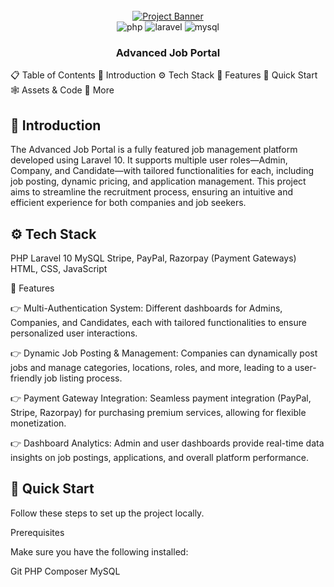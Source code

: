 <div align="center"> <br /> <a href="" target="_blank"> <img src="./public/job-portal-banner.png" alt="Project Banner"> </a> <br /> <div> <img src="https://img.shields.io/badge/-PHP-black?style=for-the-badge&logoColor=white&logo=php&color=777BB4" alt="php" /> <img src="https://img.shields.io/badge/-Laravel-black?style=for-the-badge&logoColor=white&logo=laravel&color=FF2D20" alt="laravel" /> <img src="https://img.shields.io/badge/-MySQL-black?style=for-the-badge&logoColor=white&logo=mysql&color=4479A1" alt="mysql" /> </div> <h3 align="center">Advanced Job Portal</h3> </div>
📋 <a name="table">Table of Contents</a>
🤖 Introduction
⚙️ Tech Stack
🔋 Features
🤸 Quick Start
🕸️ Assets & Code
🚀 More

## <a name="introduction">🤖 Introduction</a>
The Advanced Job Portal is a fully featured job management platform developed using Laravel 10. It supports multiple user roles—Admin, Company, and Candidate—with tailored functionalities for each, including job posting, dynamic pricing, and application management. This project aims to streamline the recruitment process, ensuring an intuitive and efficient experience for both companies and job seekers.

## <a name="tech-stack">⚙️ Tech Stack</a>
PHP
Laravel 10
MySQL
Stripe, PayPal, Razorpay (Payment Gateways)
HTML, CSS, JavaScript

<a name="features">🔋 Features</a>

👉 Multi-Authentication System: Different dashboards for Admins, Companies, and Candidates, each with tailored functionalities to ensure personalized user interactions.

👉 Dynamic Job Posting & Management: Companies can dynamically post jobs and manage categories, locations, roles, and more, leading to a user-friendly job listing process.

👉 Payment Gateway Integration: Seamless payment integration (PayPal, Stripe, Razorpay) for purchasing premium services, allowing for flexible monetization.

👉 Dashboard Analytics: Admin and user dashboards provide real-time data insights on job postings, applications, and overall platform performance.

## <a name="quick-start">🤸 Quick Start</a>
Follow these steps to set up the project locally.

Prerequisites

Make sure you have the following installed:

Git
PHP
Composer
MySQL
